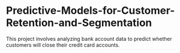 # Predictive-Models-for-Customer-Retention-and-Segmentation
This project involves analyzing bank account data to predict whether customers will close their credit card accounts.
